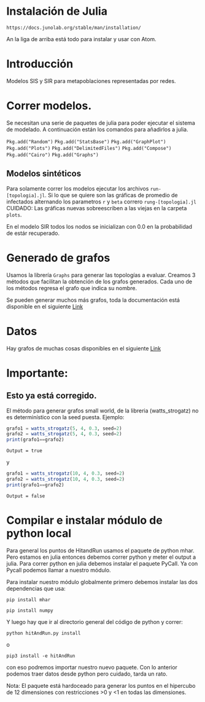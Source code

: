 # Instalación de Julia

`https://docs.junolab.org/stable/man/installation/`

An la liga de arriba está todo para instalar y usar con Atom.

# Introducción

Modelos SIS y SIR para metapoblaciones representadas por redes.

# Correr modelos.

Se necesitan una serie de paquetes de julia para poder ejecutar el sistema de modelado. A continuación están los comandos para añadirlos a julia.

`Pkg.add("Random")`
`Pkg.add("StatsBase")`
`Pkg.add("GraphPlot")`
`Pkg.add("Plots")`
`Pkg.add("DelimitedFiles")`
`Pkg.add("Compose")`
`Pkg.add("Cairo")`
`Pkg.add("Graphs")`

## Modelos sintéticos

Para solamente correr los modelos ejecutar los archivos `run-[topologia].jl`. Si lo que se quiere son las gráficas de promedio de infectados alternando los parametros `r` y `beta` correro `rung-[topologia].jl` CUIDADO: Las gráficas nuevas sobreescriben a las viejas en la carpeta `plots`.


En el modelo SIR todos los nodos se inicializan con 0.0 en la probabilidad de
estár recuperado.

# Generado de grafos
Usamos la librería `Graphs` para generar las topologías a evaluar. Creamos
3 métodos que facilitan la obtención de los grafos generados. Cada
uno de los métodos regresa el grafo que indica su nombre.

Se pueden generar muchos más grafos, toda la documentación está disponible en
el siguiente [Link](https://juliagraphs.org/Graphs.jl/stable/generators/#All-Generators)

# Datos

Hay grafos de muchas cosas disponibles en el siguiente [Link](https://snap.stanford.edu/data/index.html)


# Importante:

## Esto ya está corregido.

El método para generar grafos small world, de la libreria (watts_strogatz) no es
determinístico con la seed puesta. Ejemplo:
 ```julia
 grafo1 = watts_strogatz(5, 4, 0.3, seed=2)
 grafo2 = watts_strogatz(5, 4, 0.3, seed=2)
 print(grafo1==grafo2)
 ```
 ```
 Output = true
 ```
 y
 ```julia
 grafo1 = watts_strogatz(10, 4, 0.3, seed=2)
 grafo2 = watts_strogatz(10, 4, 0.3, seed=2)
 print(grafo1==grafo2)
 ```
 ```
 Output = false
 ```

 # Compilar e instalar módulo de python local

 Para general los puntos de HitandRun usamos el paquete de python mhar. Pero estamos en julia entonces debemos correr python y meter el output a julia. Para correr python en julia debemos instalar el paquete PyCall. Ya con Pycall podemos llamar a nuestro módulo.

 Para instalar nuestro módulo globalmente primero debemos instalar las dos dependencias que usa:
```
pip install mhar
```
```
pip install numpy
```

 Y luego hay que ir al directorio general del código de python y correr:

 ```
python hitAndRun.py install
 ```
 o
 ```
pip3 install -e hitAndRun
 ```

 con eso podremos importar nuestro nuevo paquete. Con lo anterior podemos traer datos desde python pero cuidado, tarda un rato.

 Nota: El paquete está hardoceado para generar los puntos en el hipercubo de 12 dimensiones con restricciones >0 y <1 en todas las dimensiones.
